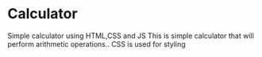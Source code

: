 # Calculator
Simple calculator using HTML,CSS and JS
This is simple calculator that will perform arithmetic operations..
CSS is used for styling 
